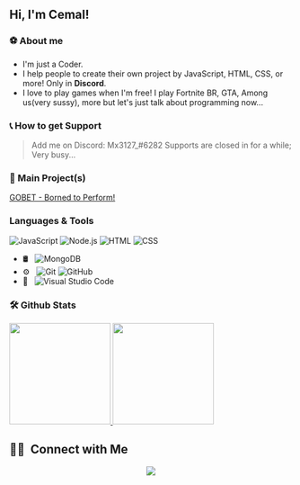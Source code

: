 ## Hi, I'm Cemal!
### ⚽ About me
* I'm just a Coder.
* I help people to create their own project by JavaScript, HTML, CSS, or more! Only in **Discord**.
* I love to play games when I'm free! I play Fortnite BR, GTA, Among us(very sussy), more but let's just talk about programming now...

### 📞 How to get Support
> Add me on Discord: Mx3127_#6282
> Supports are closed in for a while; Very busy...

### 🔋 Main Project(s)
[GOBET - Borned to Perform!](https://discord.com/login)

### Languages & Tools
  ![JavaScript](https://img.shields.io/badge/-JavaScript-333333?style=flat&logo=javascript)
  ![Node.js](https://img.shields.io/badge/-Node.js-333333?style=flat&logo=node.js)
  ![HTML](https://img.shields.io/badge/-HTML-333333?style=flat&logo=HTML5)
  ![CSS](https://img.shields.io/badge/-CSS-333333?style=flat&logo=CSS3&logoColor=1572B6)
- 🛢 &nbsp;
  ![MongoDB](https://img.shields.io/badge/-MongoDB-333333?style=flat&logo=mongodb)
- ⚙️ &nbsp;
  ![Git](https://img.shields.io/badge/-Git-333333?style=flat&logo=git)
  ![GitHub](https://img.shields.io/badge/-GitHub-333333?style=flat&logo=github)
- 🔧 &nbsp;
  ![Visual Studio Code](https://img.shields.io/badge/-Visual%20Studio%20Code-333333?style=flat&logo=visual-studio-code&logoColor=007ACC)
  
 ### 🛠 Github Stats 
 <p>
<a href="https://github.com/Mx3127">
  <img height="180em" src="https://github-readme-stats.vercel.app/api?username=Mx3127&show_icons=true&theme=radical" />
  <img height="180em" src="https://github-readme-stats-eight-theta.vercel.app/api/top-langs/?username=Mx3127&theme=radical&layout=compact&exclude_lang=java+r" />
</a>
</p>

##  🤝🏻 &nbsp;Connect with Me

<p align="center">
<a href="mailto:ggohomies@gmail.com"><img src="https://img.shields.io/badge/-Mx3127's Mail-D14836?style=flat-square&logo=Gmail&logoColor=white"/></a>

